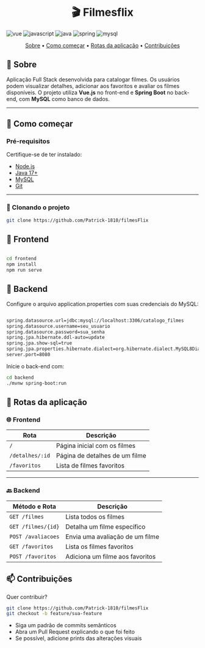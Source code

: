 [JAVASCRIPT__BADGE]: https://img.shields.io/badge/Javascript-000?style=for-the-badge&logo=javascript
[VUE__BADGE]: https://img.shields.io/badge/VueJS-fff?style=for-the-badge&logo=vue
[JAVA_BADGE]:https://img.shields.io/badge/java-%23ED8B00.svg?style=for-the-badge&logo=openjdk&logoColor=white
[SPRING_BADGE]: https://img.shields.io/badge/spring-%236DB33F.svg?style=for-the-badge&logo=spring&logoColor=white
[MYSQL_BADGE]:https://img.shields.io/badge/MySQL-%234ea94b.svg?style=for-the-badge&logo=mongodb&logoColor=white

<h1 align="center" style="font-weight: bold;">🎬 Filmesflix </h1>

![vue][VUE__BADGE]
![javascript][JAVASCRIPT__BADGE]
![java][JAVA_BADGE]
![spring][SPRING_BADGE]
![mysql][MYSQL_BADGE]


<p align="center">
 <a href="#about">Sobre</a> • 
 <a href="#started">Como começar</a> • 
 <a href="#routes">Rotas da aplicação</a> •
 <a href="#contribute">Contribuições</a>
</p>


## 📌 Sobre

Aplicação Full Stack desenvolvida para catalogar filmes. Os usuários podem visualizar detalhes, adicionar aos favoritos e avaliar os filmes disponíveis. O projeto utiliza **Vue.js** no front-end e **Spring Boot** no back-end, com **MySQL** como banco de dados.

---

## 🚀 Como começar

### Pré-requisitos

Certifique-se de ter instalado:

- [Node.js](https://nodejs.org/)
- [Java 17+](https://www.oracle.com/java/technologies/javase/jdk17-archive-downloads.html)
- [MySQL](https://dev.mysql.com/downloads/)
- [Git](https://git-scm.com/)

---

### 🔽 Clonando o projeto

```bash
git clone https://github.com/Patrick-1810/filmesFlix
```
## 📂 Frontend
```bash

cd frontend
npm install
npm run serve
```
## 📂 Backend
Configure o arquivo application.properties com suas credenciais do MySQL:
```bash

spring.datasource.url=jdbc:mysql://localhost:3306/catalogo_filmes
spring.datasource.username=seu_usuario
spring.datasource.password=sua_senha
spring.jpa.hibernate.ddl-auto=update
spring.jpa.show-sql=true
spring.jpa.properties.hibernate.dialect=org.hibernate.dialect.MySQL8Dialect
server.port=8080
```
Inicie o back-end com:
```bash
cd backend
./mvnw spring-boot:run
```

## 📍 Rotas da aplicação

### 🌐 Frontend

| Rota              | Descrição                          |
|-------------------|------------------------------------|
| `/`               | Página inicial com os filmes       |
| `/detalhes/:id`   | Página de detalhes de um filme     |
| `/favoritos`      | Lista de filmes favoritos          |

---

### 🔙 Backend

| Método e Rota        | Descrição                              |
|----------------------|----------------------------------------|
| `GET /filmes`        | Lista todos os filmes                  |
| `GET /filmes/{id}`   | Detalha um filme específico            |
| `POST /avaliacoes`   | Envia uma avaliação de um filme        |
| `GET /favoritos`     | Lista os filmes favoritos              |
| `POST /favoritos`    | Adiciona um filme aos favoritos        |


## 📫 Contribuições
Quer contribuir?

```bash
git clone https://github.com/Patrick-1810/filmesFlix
git checkout -b feature/sua-feature
```
- Siga um padrão de commits semânticos
- Abra um Pull Request explicando o que foi feito
- Se possível, adicione prints das alterações visuais
